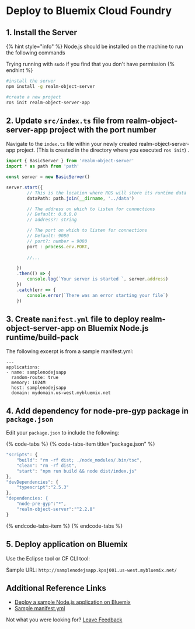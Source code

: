# Deploy to Bluemix Cloud Foundry

##  1. Install the Server 

{% hint style="info" %}
Node.js should be installed on the machine to run the following commands 

Trying running with `sudo` if you find that you don't have permission
{% endhint %}

```bash
#install the server
npm install -g realm-object-server

#create a new project 
ros init realm-object-server-app 
```

## 2. Update `src/index.ts` file from realm-object-server-app project with the port number 

Navigate to the `index.ts` file within your newly created realm-object-server-app project.  \(This is created in the directory where you executed `ros init`\) . 

```typescript
import { BasicServer } from 'realm-object-server'
import * as path from 'path'

const server = new BasicServer()

server.start({
        // This is the location where ROS will store its runtime data
        dataPath: path.join(__dirname, '../data')

        // The address on which to listen for connections
        // Default: 0.0.0.0
        // address?: string

        // The port on which to listen for connections
        // Default: 9080
        // port?: number = 9080
        port : process.env.PORT,
        
        //... 

    })
    .then(() => {
        console.log(`Your server is started `, server.address)
    })
    .catch(err => {
        console.error(`There was an error starting your file`)
    })
```

## 3. Create `manifest.yml` file to deploy realm-object-server-app on Bluemix Node.js runtime/build-pack 

The following excerpt is from a sample manifest.yml: 

```text
---
applications:
- name: samplenodejsapp
  random-route: true
  memory: 1024M
  host: samplenodejsapp
  domain: mydomain.us-west.mybluemix.net
```

## 4. Add dependency for node-pre-gyp package in `package.json` 

Edit your `package.json` to include the following: 

{% code-tabs %}
{% code-tabs-item title="package.json" %}
```javascript
"scripts": {
    "build": "rm -rf dist; ./node_modules/.bin/tsc",
    "clean": "rm -rf dist",
    "start": "npm run build && node dist/index.js"
},
"devDependencies": {
    "typescript":"2.5.3"
},
"dependencies: {
    "node-pre-gyp":"*",
    "realm-object-server":"^2.2.0"
}
```
{% endcode-tabs-item %}
{% endcode-tabs %}

## 5. Deploy application on Bluemix

Use the Eclipse tool or CF CLI tool: 

Sample URL: `http://samplenodejsapp.kpsj001.us-west.mybluemix.net/ `

## Additional Reference Links

* [Deploy a sample Node.js application on Bluemix](https://www.ibm.com/developerworks/cloud/library/cl-bluemix-fundamentals-create-and-deploy-a-node-app-to-the-cloud/index.html)
* [Sample manifest.yml ](https://github.com/cloudfoundry-samples/cf-sample-app-nodejs/blob/master/manifest.yml)



Not what you were looking for? [Leave Feedback](https://www.getfeedback.com/r/uO1Zl0vE)

